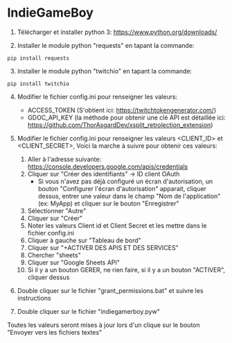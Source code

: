# IndieGameBoy

1. Télécharger et installer python 3:
https://www.python.org/downloads/

2. Installer le module python "requests" en tapant la commande:
```
pip install requests
```
3. Installer le module python "twitchio" en tapant la commande:
```
pip install twitchio
```

4. Modifier le fichier config.ini pour renseigner les valeurs:
   - ACCESS_TOKEN (S'obtient ici: https://twitchtokengenerator.com/)
   - GDOC_API_KEY (la méthode pour obtenir une clé API est détaillée ici: https://github.com/ThorAsgardDev/xsplit_retrolection_extension)

5. Modifier le fichier config.ini pour renseigner les valeurs <CLIENT_ID> et <CLIENT_SECRET>, Voici la marche à suivre pour obtenir ces valeurs:
   1. Aller à l'adresse suivante: https://console.developers.google.com/apis/credentials
   2. Cliquer sur "Créer des identifiants" -> ID client OAuth
      - Si vous n'avez pas déjà configuré un écran d'autorisation, un bouton "Configurer l'écran d'autorisation" apparait, cliquer dessus, entrer une valeur dans le champ "Nom de l'application" (ex: MyApp) et cliquer sur le bouton "Enregistrer"
   3. Sélectionner "Autre"
   4. Cliquer sur "Créer"
   5. Noter les valeurs Client id et Client Secret et les mettre dans le fichier config.ini
   6. Cliquer à gauche sur "Tableau de bord"
   7. Cliquer sur "+ACTIVER DES APIS ET DES SERVICES"
   8. Chercher "sheets"
   9. Cliquer sur "Google Sheets API"
   10. Si il y a un bouton GERER, ne rien faire, si il y a un bouton "ACTIVER", cliquer dessus

6. Double cliquer sur le fichier "grant_permissions.bat" et suivre les instructions

7. Double cliquer sur le fichier "indiegamerboy.pyw"

Toutes les valeurs seront mises à jour lors d'un clique sur le bouton "Envoyer vers les fichiers textes"
